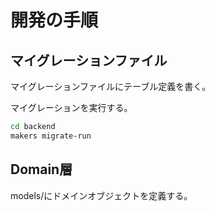 # 開発の手順

## マイグレーションファイル

マイグレーションファイルにテーブル定義を書く。

マイグレーションを実行する。

```sh
cd backend
makers migrate-run
```

## Domain層

models/にドメインオブジェクトを定義する。
